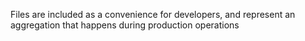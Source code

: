 Files are included as a convenience for developers, and represent an aggregation
that happens during production operations

